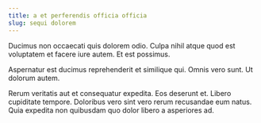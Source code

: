 ```yaml
---
title: a et perferendis officia officia
slug: sequi dolorem
---
```


Ducimus non occaecati quis dolorem odio. Culpa nihil atque quod est voluptatem et facere iure autem. Et est possimus.

Aspernatur est ducimus reprehenderit et similique qui. Omnis vero sunt. Ut dolorum autem.

Rerum veritatis aut et consequatur expedita. Eos deserunt et. Libero cupiditate tempore. Doloribus vero sint vero rerum recusandae eum natus. Quia expedita non quibusdam quo dolor libero a asperiores ad.
